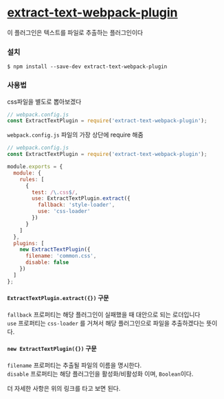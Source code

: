 # [extract-text-webpack-plugin](https://github.com/webpack-contrib/extract-text-webpack-plugin)
이 플러그인은 텍스트를 파일로 추출하는 플러그인이다  
### 설치
```
$ npm install --save-dev extract-text-webpack-plugin
```
### 사용법

css파일을 별도로 뽑아보겠다

```javascript
// webpack.config.js
const ExtractTextPlugin = require('extract-text-webpack-plugin');
```
`webpack.config.js` 파일의 가장 상단에 require 해줌

```javascript
// webpack.config.js
const ExtractTextPlugin = require('extract-text-webpack-plugin');

module.exports = {
  module: {
    rules: [
      {
        test: /\.css$/,
        use: ExtractTextPlugin.extract({
          fallback: 'style-loader',
          use: 'css-loader'
        })
      }
    ]
  },
  plugins: [
    new ExtractTextPlugin({
      filename: 'common.css',
      disable: false
    })
  ]
};
```
#### `ExtractTextPlugin.extract({})` 구문


  `fallback` 프로퍼티는 해당 플러그인이 실패했을 때 대안으로 되는 로더입니다  
  `use` 프로퍼티는 `css-loader` 를 거쳐서 해당 플러그인으로 파일을 추출하겠다는 뜻이다.

#### `new ExtractTextPlugin({})` 구문
`filename` 프로퍼티는 추출될 파일의 이름을 명시한다.  
`disable` 프로퍼티는 해당 플러그인을 활성화/비활성화 이며, `Boolean`이다.

더 자세한 사항은 위의 링크를 타고 보면 된다.

